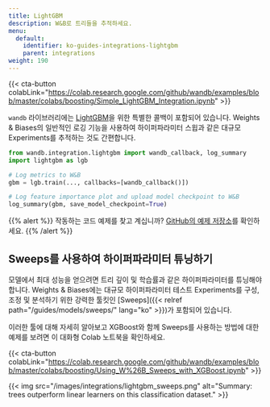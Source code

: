 ```yaml
---
title: LightGBM
description: W&B로 트리들을 추적하세요.
menu:
  default:
    identifier: ko-guides-integrations-lightgbm
    parent: integrations
weight: 190
---
```


{{< cta-button colabLink="https://colab.research.google.com/github/wandb/examples/blob/master/colabs/boosting/Simple_LightGBM_Integration.ipynb" >}}

`wandb` 라이브러리에는 [LightGBM](https://lightgbm.readthedocs.io/en/latest/)을 위한 특별한 콜백이 포함되어 있습니다. Weights & Biases의 일반적인 로깅 기능을 사용하여 하이퍼파라미터 스윕과 같은 대규모 Experiments를 추적하는 것도 간편합니다.

```python
from wandb.integration.lightgbm import wandb_callback, log_summary
import lightgbm as lgb

# Log metrics to W&B
gbm = lgb.train(..., callbacks=[wandb_callback()])

# Log feature importance plot and upload model checkpoint to W&B
log_summary(gbm, save_model_checkpoint=True)
```

{{% alert %}}
작동하는 코드 예제를 찾고 계십니까? [GitHub의 예제 저장소](https://github.com/wandb/examples/tree/master/examples/boosting-algorithms)를 확인하세요.
{{% /alert %}}

## Sweeps를 사용하여 하이퍼파라미터 튜닝하기

모델에서 최대 성능을 얻으려면 트리 깊이 및 학습률과 같은 하이퍼파라미터를 튜닝해야 합니다. Weights & Biases에는 대규모 하이퍼파라미터 테스트 Experiments를 구성, 조정 및 분석하기 위한 강력한 툴킷인 [Sweeps]({{< relref path="/guides/models/sweeps/" lang="ko" >}})가 포함되어 있습니다.

이러한 툴에 대해 자세히 알아보고 XGBoost와 함께 Sweeps를 사용하는 방법에 대한 예제를 보려면 이 대화형 Colab 노트북을 확인하세요.

{{< cta-button colabLink="https://colab.research.google.com/github/wandb/examples/blob/master/colabs/boosting/Using_W%26B_Sweeps_with_XGBoost.ipynb" >}}

{{< img src="/images/integrations/lightgbm_sweeps.png" alt="Summary: trees outperform linear learners on this classification dataset." >}}
